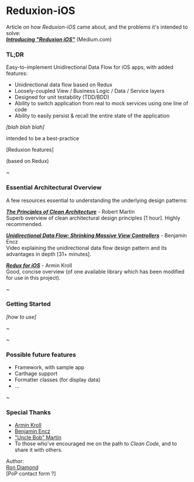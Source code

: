 
# Reduxion-iOS

Article on how *Reduxion-iOS* came about, and the problems it's intended to solve:  
[***Introducing "Reduxion iOS"***](https://medium.com/p/6e1cdf5d7570/)  (Medium.com)

### TL;DR
Easy-to-implement Unidirectional Data Flow for iOS apps, with added features:  
- Unidirectional data flow based on Redux
- Loosely-coupled View / Business Logic / Data / Service layers
- Designed for unit testability (TDD/BDD)
- Ability to switch application from real to mock services using one line of code
- Ability to easily persist & recall the entire state of the application

*[blah blah blah]*


intended to be a best-practice


[Reduxion features]


(based on Redux)



~

### Essential Architectural Overview  
A few resources essential to understanding the underlying design patterns:

[***The Principles of Clean Architecture***](https://www.youtube.com/watch?v=o_TH-Y78tt4&t=10m45s) - Robert Martin  
Superb overview of clean architectural design principles [1 hour].  Highly recommended.

[***Unidirectional Data Flow: Shrinking Massive View Controllers***](https://realm.io/news/benji-encz-unidirectional-data-flow-swift/) - Benjamin Encz  
Video explaining the unidirectional data flow design pattern and its advantages in depth [31+ minutes].

[***Redux for iOS***](http://blog.jtribe.com.au/redux-for-ios/) - Armin Kroll  
Good, concise overview (of one available library which has been modified for use in this project).

~

### Getting Started
*[how to use]*

~




~

### Possible future features
- Framework, with sample app
- Carthage support
- Formatter classes (for display data)
- ...

~
### Special Thanks
- [Armin Kroll](https://twitter.com/persival)
- [Benjamin Encz](https://twitter.com/benjaminencz)
- ["Uncle Bob" Martin](https://twitter.com/unclebobmartin)
- To those who've encouraged me on the path to *Clean Code*, and to share it with others.


Author:  
[Ron Diamond](https://twitter.com/ron_diamond)  
[PoP contact form ?]

